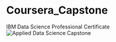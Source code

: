# Coursera_Capstone
IBM Data Science Professional Certificate
<img src="Applied_Data_Science_Capstone.jpg" alt="Applied Data Science Capstone">
